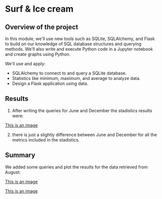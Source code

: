 # Surf & Ice cream

## Overview of the project

In this module, we'll use new tools such as SQLite, SQLAlchemy, and Flask to build on our knowledge of SQL database structures and querying methods. We'll also write and execute Python code in a Jupyter notebook and create graphs using Python. 

We'll use and apply:
- SQLAlchemy to connect to and query a SQLite database. 
- Statistics like minimum, maximum, and average to analyze data. 
- Design a Flask application using data.

## Results

1. After writing the queries for June and December the stadistics results were:

[This is an image](Resources/June_Dec_temp.png)

2. there is just a slightly difference between June and December for all the metrics included in the stadistics.


## Summary

We added some queries and plot the results for the data retrieved from August:

[This is an image](Resources/Summer_precip.png)

[This is an image](Resources/Summer_temp.png)





